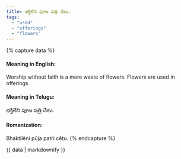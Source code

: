 ```yaml
---
title: భక్తిలేని పూజ పత్రి చేటు.
tags:
  - "used"
  - "offerings"
  - "flowers"
---
```


{% capture data %}
#### Meaning in English:
Worship without faith is a mere waste of flowers.
Flowers are used in offerings.

#### Meaning in Telugu:
భక్తిలేని పూజ పత్రి చేటు.

#### Romanization:
Bhaktilēni pūja patri cēṭu.
{% endcapture %}

{{ data | markdownify }}

